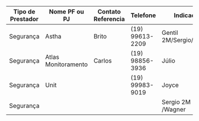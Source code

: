 | Tipo de Prestador | Nome PF ou PJ       | Contato Referencia | Telefone        | Indicação               | Observ.   |
| ----------------- | ------------------- | ------------------ | --------------- | ----------------------- | --------- |
| Segurança         | Astha               | Brito              | (19) 99613-2209 | Gentil 2M/Sergio/Eng.DU | Muito bom |
| Segurança         | Atlas Monitoramento | Carlos             | (19) 98856-3936 | Júlio                   |           |
| Segurança         | Unit                |                    | (19) 99983-9019 | Joyce                   |           |
| Segurança         |                     |                    |                 | Sergio 2M /Wagner       | Top       |